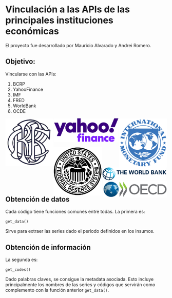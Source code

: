 # Vinculación a las APIs de las principales instituciones económicas
El proyecto fue desarrollado por Mauricio Alvarado y Andrei Romero.

## Objetivo:
Vincularse con las APIs:
1. BCRP
2. YahooFinance
3. IMF
4. FRED
5. WorldBank
6. OCDE

<p align="center">
      <img src="figures/bcrp-logo.png" width="150" align="left">
      <img src="figures/yahoo-finance-logo.png" width="200">
      <img src="figures/imf-logo.png" width="150" align="right">
</p>
<p align="center">
      <img src="figures/fred-logo.png" width="150" align="left">
      <img src="figures/world-bank-logo.png" width="200">
      <img src="figures/ocde-logo.png" width="200" align="right">
</p>

<p> </p>

## Obtención de datos
Cada código tiene funciones comunes entre todas. La primera es:
```
get_data()
```
Sirve para extraer las series dado el periodo definidos en los insumos.

## Obtención de información
La segunda es: 
```
get_codes()
```
Dado palabras claves, se consigue la metadata asociada. Esto incluye principalmente los nombres de las series y códigos que servirán como complemento con la función anterior `get_data()`.

